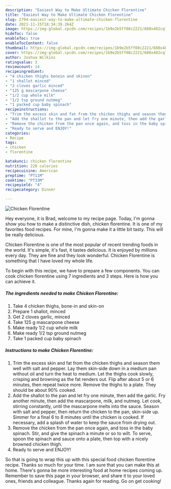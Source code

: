 ```yaml
---
description: "Easiest Way to Make Ultimate Chicken Florentine"
title: "Easiest Way to Make Ultimate Chicken Florentine"
slug: 2794-easiest-way-to-make-ultimate-chicken-florentine
date: 2021-11-15T18:34:39.264Z
image: https://img-global.cpcdn.com/recipes/1b9e2b5ff08c2221/680x482cq70/chicken-florentine-recipe-main-photo.jpg
hideToc: false
enableToc: true
enableTocContent: false
thumbnail: https://img-global.cpcdn.com/recipes/1b9e2b5ff08c2221/680x482cq70/chicken-florentine-recipe-main-photo.jpg
cover: https://img-global.cpcdn.com/recipes/1b9e2b5ff08c2221/680x482cq70/chicken-florentine-recipe-main-photo.jpg
author: Joshua Wilkins
ratingvalue: 3
reviewcount: 14
recipeingredient:
- "4 chicken thighs bonein and skinon"
- "1 shallot minced"
- "2 cloves garlic minced"
- "125 g mascarpone cheese"
- "1/2 cup whole milk"
- "1/2 tsp ground nutmeg"
- "1 packed cup baby spinach"
recipeinstructions:
- "Trim the excess skin and fat from the chicken thighs and season them well with salt and pepper. Lay them skin-side down in a medium pan without oil and turn the heat to medium. Let the thighs cook slowly, crisping and browning as the fat renders out. Flip after about 5 or 6 minutes, then repeat twice more. Remove the thighs to a plate. They should be about 90% cooked."
- "Add the shallot to the pan and let fry one minute, then add the garlic. Fry another minute, then add the mascarpone, milk, and nutmeg. Let cook, stirring constantly, until the mascarpone melts into the sauce. Season with salt and pepper, then return the chicken to the pan, skin-side up. Simmer for a final 6 to 8 minutes until the chicken is cooked. If necessary, add a splash of water to keep the sauce from drying out."
- "Remove the chicken from the pan once again, and toss in the baby spinach. Stir, and give the spinach a minute or so to wilt. To serve, spoon the spinach and sauce onto a plate, then top with a nicely browned chicken thigh."
- "Ready to serve and ENJOY!"
categories:
- Recipe
tags:
- chicken
- florentine

katakunci: chicken florentine 
nutrition: 228 calories
recipecuisine: American
preptime: "PT11M"
cooktime: "PT33M"
recipeyield: "4"
recipecategory: Dinner

---
```



![Chicken Florentine](https://img-global.cpcdn.com/recipes/1b9e2b5ff08c2221/680x482cq70/chicken-florentine-recipe-main-photo.jpg)

Hey everyone, it is Brad, welcome to my recipe page. Today, I'm gonna show you how to make a distinctive dish, chicken florentine. It is one of my favorites food recipes. For mine, I'm gonna make it a little bit tasty. This will be really delicious.

Chicken Florentine is one of the most popular of recent trending foods in the world. It's simple, it's fast, it tastes delicious. It is enjoyed by millions every day. They are fine and they look wonderful. Chicken Florentine is something that I have loved my whole life.




To begin with this recipe, we have to prepare a few components. You can cook chicken florentine using 7 ingredients and 3 steps. Here is how you can achieve it.

<!--inarticleads1-->

##### The ingredients needed to make Chicken Florentine:

1. Take 4 chicken thighs, bone-in and skin-on
1. Prepare 1 shallot, minced
1. Get 2 cloves garlic, minced
1. Take 125 g mascarpone cheese
1. Make ready 1/2 cup whole milk
1. Make ready 1/2 tsp ground nutmeg
1. Take 1 packed cup baby spinach




<!--inarticleads2-->

##### Instructions to make Chicken Florentine:

1. Trim the excess skin and fat from the chicken thighs and season them well with salt and pepper. Lay them skin-side down in a medium pan without oil and turn the heat to medium. Let the thighs cook slowly, crisping and browning as the fat renders out. Flip after about 5 or 6 minutes, then repeat twice more. Remove the thighs to a plate. They should be about 90% cooked.
1. Add the shallot to the pan and let fry one minute, then add the garlic. Fry another minute, then add the mascarpone, milk, and nutmeg. Let cook, stirring constantly, until the mascarpone melts into the sauce. Season with salt and pepper, then return the chicken to the pan, skin-side up. Simmer for a final 6 to 8 minutes until the chicken is cooked. If necessary, add a splash of water to keep the sauce from drying out.
1. Remove the chicken from the pan once again, and toss in the baby spinach. Stir, and give the spinach a minute or so to wilt. To serve, spoon the spinach and sauce onto a plate, then top with a nicely browned chicken thigh.
1. Ready to serve and ENJOY!



So that is going to wrap this up with this special food chicken florentine recipe. Thanks so much for your time. I am sure that you can make this at home. There's gonna be more interesting food at home recipes coming up. Remember to save this page in your browser, and share it to your loved ones, friends and colleague. Thanks again for reading. Go on get cooking!
